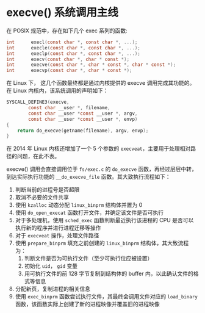 # execve() 系统调用主线

在 POSIX 规范中，存在如下几个 exec 系列的函数:

```C
int      execl(const char *, const char *, ...);
int      execle(const char *, const char *, ...);
int      execlp(const char *, const char *, ...);
int      execv(const char *, char * const *);
int      execve(const char *, char * const *, char * const *);
int      execvp(const char *, char * const *);
```

在 Linux 下， 这几个函数最终都是通过内核提供的 execve 调用完成其功能的。在 Linux 内核内，该系统调用的声明如下：

```C
SYSCALL_DEFINE3(execve,
		const char __user *, filename,
		const char __user *const __user *, argv,
		const char __user *const __user *, envp)
{
	return do_execve(getname(filename), argv, envp);
}
```

在 2014 年 Linux 内核还增加了一个 5 个参数的 `execveat`，主要用于处理相对路径的问题，在此不表。

execve() 调用会直接调用位于 `fs/exec.c` 的 `do_execve` 函数，再经过层层中转，到达实际执行功能的 `__do_execve_file` 函数。其大致执行流程如下：

1. 判断当前的进程号是否超限
2. 取消不必要的文件共享
3. 使用 `kzalloc` 动态分配 `linux_binprm` 结构体并置为 0
4. 使用 `do_open_execat` 函数打开文件，并确定该文件是否可执行
5. 对于多处理机，使用 `sched_exec` 函数判断最近执行该进程的 CPU 是否可以执行新的程序并进行进程迁移等操作
6. 对于 `execveat` 操作，处理文件路径
7. 使用 `prepare_binprm` 填充之前创建的 `linux_binprm` 结构体，其大致流程为：
   1. 判断文件是否为可执行文件（至少可执行位应被设置）
   2. 初始化 `uid`， `gid` 变量
   3. 用可执行文件的前 128 字节复制到结构体的 buffer 内，以此确认文件的格式等信息
8. 分配新页，复制进程的相关信息
9. 使用 `exec_binprm` 函数尝试执行文件，其最终会调用文件对应的 `load_binary` 函数，该函数实际上创建了新的进程映像并覆盖旧的进程映像

